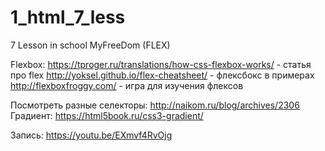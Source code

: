 # 1_html_7_less
7 Lesson in school MyFreeDom (FLEX)

Flexbox:
https://tproger.ru/translations/how-css-flexbox-works/ - статья про flex
http://yoksel.github.io/flex-cheatsheet/ - флексбокс в примерах
http://flexboxfroggy.com/ - игра для изучения флексов

Посмотреть разные селекторы: http://naikom.ru/blog/archives/2306
Градиент: https://html5book.ru/css3-gradient/

Запись: https://youtu.be/EXmvf4RvOjg
